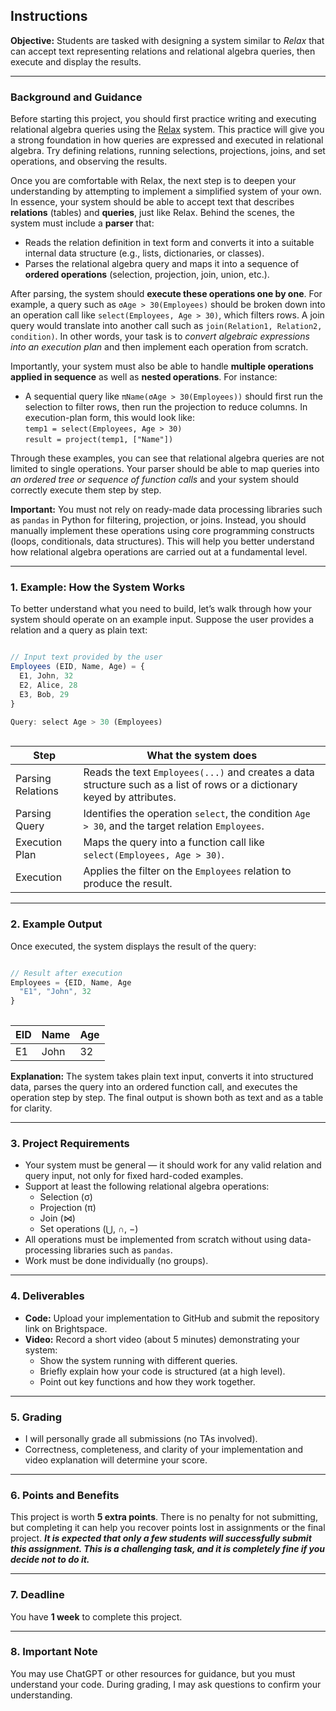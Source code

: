 ## Instructions

**Objective:** Students are tasked with designing a system similar to _Relax_ that can accept text representing relations and relational algebra queries, then execute and display the results.

---

### Background and Guidance

Before starting this project, you should first practice writing and executing relational algebra queries using the [Relax](https://dbis-uibk.github.io/relax/calc/local/uibk/local/0) system. This practice will give you a strong foundation in how queries are expressed and executed in relational algebra. Try defining relations, running selections, projections, joins, and set operations, and observing the results.

Once you are comfortable with Relax, the next step is to deepen your understanding by attempting to implement a simplified system of your own. In essence, your system should be able to accept text that describes **relations** (tables) and **queries**, just like Relax. Behind the scenes, the system must include a **parser** that:

- Reads the relation definition in text form and converts it into a suitable internal data structure (e.g., lists, dictionaries, or classes).
- Parses the relational algebra query and maps it into a sequence of **ordered operations** (selection, projection, join, union, etc.).

After parsing, the system should **execute these operations one by one**. For example, a query such as `σAge > 30(Employees)` should be broken down into an operation call like `select(Employees, Age > 30)`, which filters rows. A join query would translate into another call such as `join(Relation1, Relation2, condition)`. In other words, your task is to _convert algebraic expressions into an execution plan_ and then implement each operation from scratch.

Importantly, your system must also be able to handle **multiple operations applied in sequence** as well as **nested operations**. For instance:

- A sequential query like `πName(σAge > 30(Employees))` should first run the selection to filter rows, then run the projection to reduce columns. In execution-plan form, this would look like:  
    `temp1 = select(Employees, Age > 30)`  
    `result = project(temp1, ["Name"])`

Through these examples, you can see that relational algebra queries are not limited to single operations. Your parser should be able to map queries into _an ordered tree or sequence of function calls_ and your system should correctly execute them step by step.

**Important:** You must not rely on ready-made data processing libraries such as `pandas` in Python for filtering, projection, or joins. Instead, you should manually implement these operations using core programming constructs (loops, conditionals, data structures). This will help you better understand how relational algebra operations are carried out at a fundamental level.

---

### 1. Example: How the System Works

To better understand what you need to build, let’s walk through how your system should operate on an example input. Suppose the user provides a relation and a query as plain text:

```javascript

// Input text provided by the user
Employees (EID, Name, Age) = {
  E1, John, 32
  E2, Alice, 28
  E3, Bob, 29
}

Query: select Age > 30 (Employees)
    
```

|Step|What the system does|
|---|---|
|Parsing Relations|Reads the text `Employees(...)` and creates a data structure such as a list of rows or a dictionary keyed by attributes.|
|Parsing Query|Identifies the operation `select`, the condition `Age > 30`, and the target relation `Employees`.|
|Execution Plan|Maps the query into a function call like `select(Employees, Age > 30)`.|
|Execution|Applies the filter on the `Employees` relation to produce the result.|

---

### 2. Example Output

Once executed, the system displays the result of the query:

```javascript

// Result after execution
Employees = {EID, Name, Age
  "E1", "John", 32
}
    
```

|EID|Name|Age|
|---|---|---|
|E1|John|32|

**Explanation:** The system takes plain text input, converts it into structured data, parses the query into an ordered function call, and executes the operation step by step. The final output is shown both as text and as a table for clarity.

---

### 3. Project Requirements

- Your system must be general — it should work for any valid relation and query input, not only for fixed hard-coded examples.
- Support at least the following relational algebra operations:
    - Selection (σ)
    - Projection (π)
    - Join (⋈)
    - Set operations (⋃, ∩, −)
- All operations must be implemented from scratch without using data-processing libraries such as `pandas`.
- Work must be done individually (no groups).

---

### 4. Deliverables

- **Code:** Upload your implementation to GitHub and submit the repository link on Brightspace.
- **Video:** Record a short video (about 5 minutes) demonstrating your system:
    - Show the system running with different queries.
    - Briefly explain how your code is structured (at a high level).
    - Point out key functions and how they work together.

---

### 5. Grading

- I will personally grade all submissions (no TAs involved).
- Correctness, completeness, and clarity of your implementation and video explanation will determine your score.

---

### 6. Points and Benefits

This project is worth **5 extra points**. There is no penalty for not submitting, but completing it can help you recover points lost in assignments or the final project. _**It is expected that only a few students will successfully submit this assignment. This is a challenging task, and it is completely fine if you decide not to do it.**_

---

### 7. Deadline

You have **1 week** to complete this project.

---

### 8. Important Note

You may use ChatGPT or other resources for guidance, but you must understand your code. During grading, I may ask questions to confirm your understanding.